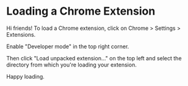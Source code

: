 # Loading a Chrome Extension

Hi friends! To load a Chrome extension, click on Chrome > Settings > Extensions.

Enable "Developer mode" in the top right corner.

Then click "Load unpacked extension..." on the top left and select the directory from which you're loading your extension.

Happy loading.